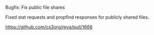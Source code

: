 Bugfix: Fix public file shares

Fixed stat requests and propfind responses for publicly shared files.

https://github.com/cs3org/reva/pull/1666

